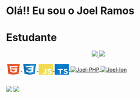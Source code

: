 # Olá!! Eu sou o Joel Ramos
# Estudante
<div align="center">
  <a href="https://https://github.com/dev-jramos">
  <img height="160em" src="https://github-readme-stats.vercel.app/api?username=dev-jramos&show_icons=true&theme=dracula&include_all_commits=true&count_private=true"/>
  <img height="160em" src="https://github-readme-stats.vercel.app/api/top-langs/?username=dev-jramos&layout=compact&langs_count=7&theme=dracula"/>
</div>
  
  <div style="display: inline_block"><br>
  <img align="center" alt="Joel-HTML" height="30" width="40" src="https://raw.githubusercontent.com/devicons/devicon/master/icons/html5/html5-original.svg">
  <img align="center" alt="Joel-CSS" height="30" width="40" src="https://raw.githubusercontent.com/devicons/devicon/master/icons/css3/css3-original.svg">
  <img align="center" alt="Joel-Js" height="30" width="40" src="https://raw.githubusercontent.com/devicons/devicon/master/icons/javascript/javascript-plain.svg">
  <img align="center" alt="Joel-Ts" height="30" width="40" src="https://raw.githubusercontent.com/devicons/devicon/master/icons/typescript/typescript-plain.svg">
  <img align="center" alt="Joel-PHP" height="30" width="40" src="https://cdn.jsdelivr.net/gh/devicons/devicon/icons/php/php-original.svg" />
  <img img align="center" alt="Joel-Ion" height="30" width="40" src="https://cdn.jsdelivr.net/gh/devicons/devicon/icons/ionic/ionic-original.svg" />

  
  
</div>
  
  ##
 
<div> 
  <a href = "mailto:desenvolvedor.jramos@gmail.com"><img src="https://img.shields.io/badge/-Gmail-%23333?style=for-the-badge&logo=gmail&logoColor=white" target="_blank"></a>
  <a href="www.linkedin.com/in/joel-ramos-da-silva-3b70b483" target="_blank"><img src="https://img.shields.io/badge/-LinkedIn-%230077B5?style=for-the-badge&logo=linkedin&logoColor=white" target="_blank"></a> 
 
</div>
